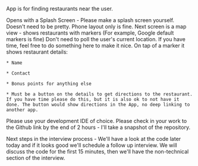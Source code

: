 App is for finding restaurants near the user.

Opens with a Splash Screen - Please make a splash screen yourself. Doesn't need to be pretty.
Phone layout only is fine.
Next screen is a map view - shows restaurants with markers (For example, Google default markers is fine)
Don't need to poll the user's current location. If you have time, feel free to do something here to make it nice.
On tap of a marker it shows restaurant details:

	* Name
	
	* Contact
	
	* Bonus points for anything else
	
	* Must be a button on the details to get directions to the restaurant. If you have time please do this, but it is also ok to not have it done. The button would show directions in the App, no deep linking to another app.




Please use your development IDE of choice.
Please check in your work to the Github link by the end of 2 hours - I'll take a snapshot of the repository.


Next steps in the interview process - We'll have a look at the code later today and if it looks good we'll schedule a follow up interview. We will discuss the code for the first 15 minutes, then we'll have the non-technical section of the interview.
